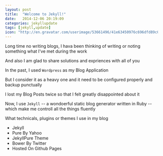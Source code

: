 ```yaml
---
layout: post
title:  "Welcome to Jekyll!"
date:   2014-12-06 20:19:09
categories: jekyllupdate
tags: [jekyll,update]
icon: "http://en.gravatar.com/userimage/53661496/41e63450976c696dfd89c047c5148212.jpg?size=200"
---
```


Long time no writing blogs, I hava been thinking of writing or noting something what I've met during the work

And also I am glad to share solutions and expriences with all of you

In the past, I used ```Wordpress``` as my Blog Application
<!-- more -->
But I consider it as a heavy one and it need to be configured properly and backup punctually

I lost my Blog Posts twice so that I felt greatly disappointed about it

Now, I use ```Jekyll``` -- a wondoerful static blog generator written in Ruby -- which make me controll all the things fluently

What technicals, plugins or themes I use in my blog

  - Jekyll
  - Pure By Yahoo
  - JekyllPure Theme
  - Bower By Twitter
  - Hosted On Github Pages

[jekyll]:      http://jekyllrb.com
[jekyll-gh]:   https://github.com/jekyll/jekyll
[jekyll-help]: https://github.com/jekyll/jekyll-help
